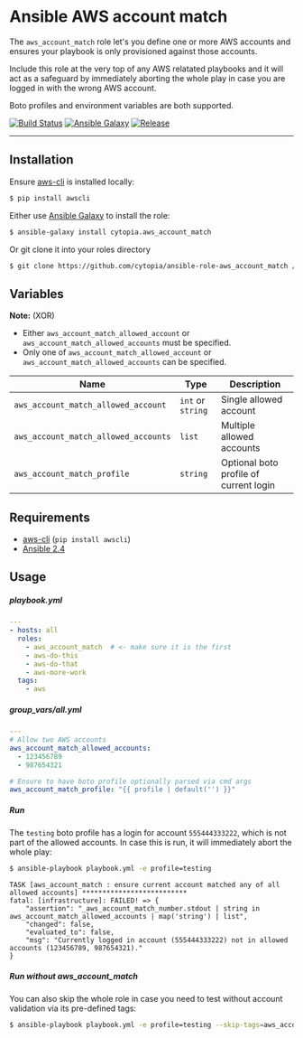 # Ansible AWS account match


The `aws_account_match` role let's you define one or more AWS accounts and ensures your playbook
is only provisioned against those accounts.

Include this role at the very top of any AWS relatated playbooks and it will act as a safeguard
by immediately aborting the whole play in case you are logged in with the wrong AWS account.

Boto profiles and environment variables are both supported.

[![Build Status](https://travis-ci.org/cytopia/ansible-role-aws_account_match.svg?branch=master)](https://travis-ci.org/cytopia/ansible-role-aws_account_match)
[![Ansible Galaxy](https://img.shields.io/ansible/role/d/24913.svg)](https://galaxy.ansible.com/cytopia/aws_account_match/)
[![Release](https://img.shields.io/github/release/cytopia/ansible-role-aws_account_match.svg)](https://github.com/cytopia/ansible-role-aws_account_match/releases)

---


## Installation

Ensure [aws-cli](https://docs.aws.amazon.com/cli/latest/userguide/installing.html) is installed locally:

```bash
$ pip install awscli
```

Either use [Ansible Galaxy](https://galaxy.ansible.com/cytopia/aws_account_match) to install the role:

```bash
$ ansible-galaxy install cytopia.aws_account_match
```

Or git clone it into your roles directory

```bash
$ git clone https://github.com/cytopia/ansible-role-aws_account_match /path/to/ansible/roles
```

## Variables

**Note:** (XOR)

* Either `aws_account_match_allowed_account` or `aws_account_match_allowed_accounts` must be specified.
* Only one of `aws_account_match_allowed_account` or `aws_account_match_allowed_accounts` can be specified.

| Name                                 | Type                      | Description               |
|--------------------------------------|---------------------------|---------------------------|
| `aws_account_match_allowed_account`  | `int` or `string`         | Single allowed account    |
| `aws_account_match_allowed_accounts` | `list`                    | Multiple allowed accounts |
| `aws_account_match_profile`          | `string`                  | Optional boto profile of current login |


## Requirements

* [aws-cli](https://docs.aws.amazon.com/cli/latest/userguide/installing.html) (`pip install awscli`)
* [Ansible 2.4](https://github.com/ansible/ansible) 


## Usage

##### playbook.yml

```yml
---
- hosts: all
  roles:
    - aws_account_match  # <- make sure it is the first
    - aws-do-this
    - aws-do-that
    - aws-more-work
  tags:
    - aws
```
##### group_vars/all.yml

```yml
---
# Allow two AWS accounts
aws_account_match_allowed_accounts:
  - 123456789
  - 987654321

# Ensure to have boto profile optionally parsed via cmd args
aws_account_match_profile: "{{ profile | default('') }}"
```

##### Run

The `testing` boto profile has a login for account `555444333222`, which is not part of the allowed
accounts. In case this is run, it will immediately abort the whole play:

```bash
$ ansible-playbook playbook.yml -e profile=testing
```

```
TASK [aws_account_match : ensure current account matched any of all allowed accounts] **************************
fatal: [infrastructure]: FAILED! => {
    "assertion": "_aws_account_match_number.stdout | string in aws_account_match_allowed_accounts | map('string') | list",
    "changed": false,
    "evaluated_to": false,
    "msg": "Currently logged in account (555444333222) not in allowed accounts (123456789, 987654321)."
}
```

##### Run without aws_account_match

You can also skip the whole role in case you need to test without account validation
via its pre-defined tags:

```bash
$ ansible-playbook playbook.yml -e profile=testing --skip-tags=aws_account_match
```
